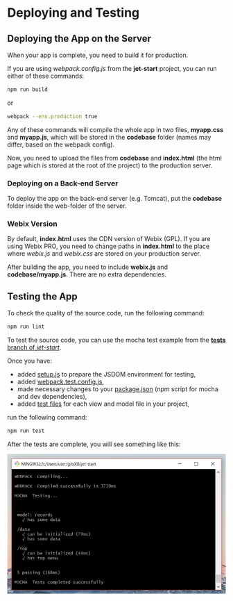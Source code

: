 # Deploying and Testing

## Deploying the App on the Server

When your app is complete, you need to build it for production.

If you are using _webpack.config.js_ from the **jet-start** project, you can run either of these commands:

```bash
npm run build
```

or

```bash
webpack --env.production true
```

Any of these commands will compile the whole app in two files, **myapp.css** and **myapp.js**, which will be stored in the **codebase** folder \(names may differ, based on the webpack config\).

Now, you need to upload the files from **codebase** and **index.html** \(the html page which is stored at the root of the project\) to the production server.

### Deploying on a Back-end Server 

To deploy the app on the back-end server (e.g. Tomcat), put the **codebase** folder inside the web-folder of the server.

### Webix Version

By default, **index.html** uses the CDN version of Webix (GPL). If you are using Webix PRO, you need to change paths in **index.html** to the place where _webix.js_ and _webix.css_ are stored on your production server.

After building the app, you need to include **webix.js** and **codebase/myapp.js**. There are no extra dependencies.

## Testing the App

To check the quality of the source code, run the following command:

```bash
npm run lint
```

To test the source code, you can use the mocha test example from the [**tests** branch of _jet-start_](https://github.com/webix-hub/jet-start/tree/tests).

Once you have:

* added [setup.js](https://github.com/webix-hub/jet-start/commit/da672f703808dd62be7267d76ff9dc9bc6580805#diff-81e799b66ac20327dd8a1b8bb1f5f802) to prepare the JSDOM environment for testing,
* added [webpack.test.config.js](https://github.com/webix-hub/jet-start/commit/da672f703808dd62be7267d76ff9dc9bc6580805#diff-7e9207f7db6729521af653acff794836),
* made necessary changes to your [package.json](https://github.com/webix-hub/jet-start/commit/da672f703808dd62be7267d76ff9dc9bc6580805#diff-b9cfc7f2cdf78a7f4b91a753d10865a2) \(npm script for mocha and dev dependencies\),
* added [test files](https://github.com/webix-hub/jet-start/tree/tests/tests) for each view and model file in your project,

run the following command:

```bash
npm run test
```

After the tests are complete, you will see something like this:

![Webix Jet with webpack-mocha tests that ran successfully](../.gitbook/assets/mocha.png)

